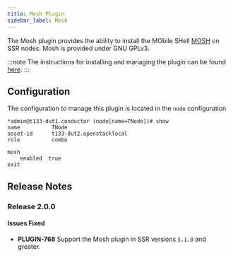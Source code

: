 ```yaml
---
title: Mosh Plugin
sidebar_label: Mosh
---
```


The Mosh plugin provides the ability to install the MObile SHell [MOSH](https://mosh.org/) on SSR nodes.  Mosh is provided under GNU GPLv3.

:::note
The instructions for installing and managing the plugin can be found [here](plugin_intro.md#installation-and-management).
:::

## Configuration

The configuration to manage this plugin is located in the `node` configuration

```
*admin@t133-dut1.conductor (node[name=TNode])# show
name          TNode
asset-id      t133-dut2.openstacklocal
role          combo

mosh
    enabled  true
exit
```

## Release Notes

### Release 2.0.0

#### Issues Fixed

- **PLUGIN-768** Support the Mosh plugin in SSR versions `5.1.0` and greater.
